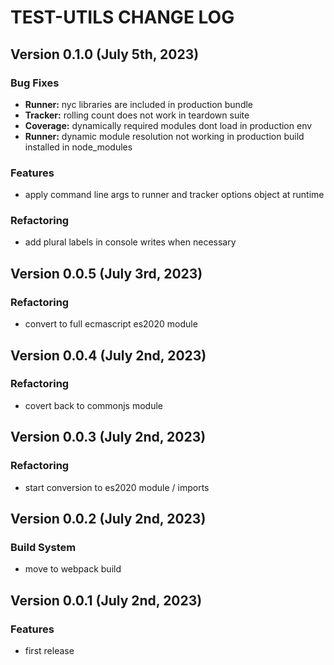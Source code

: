 # TEST-UTILS CHANGE LOG

## Version 0.1.0 (July 5th, 2023)

### Bug Fixes

- **Runner:** nyc libraries are included in production  bundle
- **Tracker:** rolling count does not work in teardown suite
- **Coverage:** dynamically required modules dont load in production env
- **Runner:** dynamic module resolution not working in production build installed in node_modules

### Features

- apply command line args to runner and tracker options object at runtime

### Refactoring

- add plural labels in console writes when necessary

## Version 0.0.5 (July 3rd, 2023)

### Refactoring

- convert to full ecmascript es2020 module

## Version 0.0.4 (July 2nd, 2023)

### Refactoring

- covert back to commonjs module

## Version 0.0.3 (July 2nd, 2023)

### Refactoring

- start conversion to es2020 module / imports

## Version 0.0.2 (July 2nd, 2023)

### Build System

- move to webpack build

## Version 0.0.1 (July 2nd, 2023)

### Features

- first release
